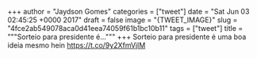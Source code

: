 
+++
author = "Jaydson Gomes"
categories = ["tweet"]
date = "Sat Jun 03 02:45:25 +0000 2017"
draft = false
image = "{TWEET_IMAGE}"
slug = "4fce2ab549078aca0d41eea74059f61b1bc10b11"
tags = ["tweet"]
title = """Sorteio para presidente é..."""
+++
Sorteio para presidente é uma boa ideia mesmo hein https://t.co/9y2XfmVjlM
